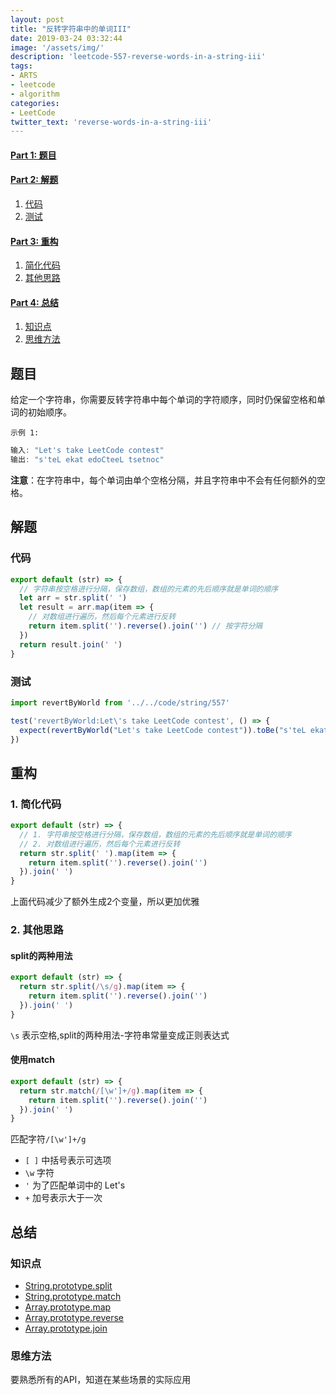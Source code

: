 ```yaml
---
layout: post
title: "反转字符串中的单词III"
date: 2019-03-24 03:32:44
image: '/assets/img/'
description: 'leetcode-557-reverse-words-in-a-string-iii'
tags:
- ARTS
- leetcode 
- algorithm 
categories:
- LeetCode
twitter_text: 'reverse-words-in-a-string-iii'
---
```


#### [Part 1: 题目](#part1)

#### [Part 2: 解题](#part2)  
1. [代码](#code)
2. [测试](#test)

#### [Part 3: 重构](#rebuild)
1. [简化代码](#simple)
2. [其他思路](#other)

#### [Part 4: 总结](#think)
1. [知识点](#knowelage)
2. [思维方法](#thinking)

## <a name="part1"></a>题目

给定一个字符串，你需要反转字符串中每个单词的字符顺序，同时仍保留空格和单词的初始顺序。

`示例 1:`

```javascript
输入: "Let's take LeetCode contest"
输出: "s'teL ekat edoCteeL tsetnoc"
```

**注意**：在字符串中，每个单词由单个空格分隔，并且字符串中不会有任何额外的空格。

## <a name="part2"></a>解题

### <a name="code"></a>代码

```javascript
export default (str) => {
  // 字符串按空格进行分隔，保存数组，数组的元素的先后顺序就是单词的顺序
  let arr = str.split(' ')
  let result = arr.map(item => {
    // 对数组进行遍历，然后每个元素进行反转
    return item.split('').reverse().join('') // 按字符分隔
  })
  return result.join(' ')
}
```

### <a name="test"></a>测试

```javascript
import revertByWorld from '../../code/string/557'

test('revertByWorld:Let\'s take LeetCode contest', () => {
  expect(revertByWorld("Let's take LeetCode contest")).toBe("s'teL ekat edoCteeL tsetnoc")
})
```

## <a name="rebuild"></a>重构

### <a name="simple"></a>1. 简化代码

```javascript
export default (str) => {
  // 1. 字符串按空格进行分隔，保存数组，数组的元素的先后顺序就是单词的顺序
  // 2. 对数组进行遍历，然后每个元素进行反转
  return str.split(' ').map(item => {
    return item.split('').reverse().join('')
  }).join(' ')
}
```

上面代码减少了额外生成2个变量，所以更加优雅

### <a name="other"></a>2. 其他思路

#### <a name="split"></a>split的两种用法

```javascript
export default (str) => {
  return str.split(/\s/g).map(item => {
    return item.split('').reverse().join('')
  }).join(' ')
}
```

`\s` 表示空格,split的两种用法-字符串常量变成正则表达式

#### <a name="match"></a>使用match

```javascript
export default (str) => {
  return str.match(/[\w']+/g).map(item => {
    return item.split('').reverse().join('')
  }).join(' ')
}
```

匹配字符`/[\w']+/g`

- `[ ]` 中括号表示可选项
- `\w` 字符
- `'` 为了匹配单词中的 Let's
- `+` 加号表示大于一次

## <a name="think"></a>总结

### <a name="knowelage"></a>知识点

- [String.prototype.split](https://developer.mozilla.org/zh-CN/docs/Web/JavaScript/Reference/Global_Objects/String/split)
- [String.prototype.match](https://developer.mozilla.org/zh-CN/docs/Web/JavaScript/Reference/Global_Objects/String/match)
- [Array.prototype.map](https://developer.mozilla.org/zh-CN/docs/Web/JavaScript/Reference/Global_Objects/Array/map)
- [Array.prototype.reverse](https://developer.mozilla.org/zh-CN/docs/Web/JavaScript/Reference/Global_Objects/Array/reverse)
- [Array.prototype.join](https://developer.mozilla.org/zh-CN/docs/Web/JavaScript/Reference/Global_Objects/Array/join)

### <a name="thinking"></a>思维方法

要熟悉所有的API，知道在某些场景的实际应用
